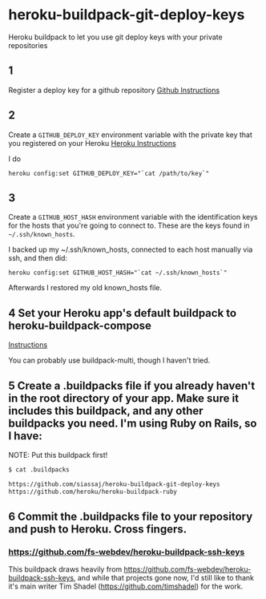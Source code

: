# heroku-buildpack-git-deploy-keys
Heroku buildpack to let you use git deploy keys with your private repositories

## 1
Register a deploy key for a github repository
[Github Instructions](https://developer.github.com/guides/managing-deploy-keys/#deploy-keys)

## 2
Create a ```GITHUB_DEPLOY_KEY``` environment variable with the private key that you registered on your Heroku
[Heroku Instructions](https://devcenter.heroku.com/articles/config-vars#setting-up-config-vars-for-a-deployed-application)

I do

```
heroku config:set GITHUB_DEPLOY_KEY="`cat /path/to/key`"
```

## 3
Create a ```GITHUB_HOST_HASH``` environment variable with the identification keys for the hosts that you're going to connect to. These are the keys found in ```~/.ssh/known_hosts```.

I backed up my ~/.ssh/known_hosts, connected to each host manually via ssh, and then did:

```
heroku config:set GITHUB_HOST_HASH="`cat ~/.ssh/known_hosts`"
```

Afterwards I restored my old known_hosts file.

## 4 Set your Heroku app's default buildpack to heroku-buildpack-compose
[Instructions](https://github.com/bwhmather/heroku-buildpack-compose)

You can probably use buildpack-multi, though I haven't tried.

## 5 Create a .buildpacks file if you already haven't in the root directory of your app. Make sure it includes this buildpack, and any other buildpacks you need. I'm using Ruby on Rails, so I have:

NOTE: Put this buildpack first!

```sh
$ cat .buildpacks

https://github.com/siassaj/heroku-buildpack-git-deploy-keys
https://github.com/heroku/heroku-buildpack-ruby
```

## 6 Commit the .buildpacks file to your repository and push to Heroku. Cross fingers.


### https://github.com/fs-webdev/heroku-buildpack-ssh-keys
This buildpack draws heavily from https://github.com/fs-webdev/heroku-buildpack-ssh-keys, and while that projects gone now, I'd still like to thank it's main writer Tim Shadel (https://github.com/timshadel) for the work.
